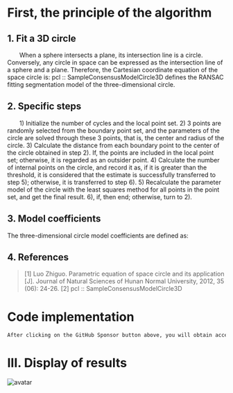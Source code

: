#  First, the principle of the algorithm 

##  1. Fit a 3D circle 

   When a sphere intersects a plane, its intersection line is a circle. Conversely, any circle in space can be expressed as the intersection line of a sphere and a plane. Therefore, the Cartesian coordinate equation of the space circle is: pcl :: SampleConsensusModelCircle3D defines the RANSAC fitting segmentation model of the three-dimensional circle. 

##  2. Specific steps 

   1) Initialize the number of cycles and the local point set. 2) 3 points are randomly selected from the boundary point set, and the parameters of the circle are solved through these 3 points, that is, the center and radius of the circle. 3) Calculate the distance from each boundary point to the center of the circle obtained in step 2). If, the points are included in the local point set; otherwise, it is regarded as an outsider point. 4) Calculate the number of internal points on the circle, and record it as, if it is greater than the threshold, it is considered that the estimate is successfully transferred to step 5); otherwise, it is transferred to step 6). 5) Recalculate the parameter model of the circle with the least squares method for all points in the point set, and get the final result. 6), if, then end; otherwise, turn to 2). 

##  3. Model coefficients 

 The three-dimensional circle model coefficients are defined as: 

##  4. References 

>  [1] Luo Zhiguo. Parametric equation of space circle and its application [J]. Journal of Natural Sciences of Hunan Normal University, 2012, 35 (06): 24-26. [2] pcl :: SampleConsensusModelCircle3D 

#  Code implementation 

  ```python  
After clicking on the GitHub Sponsor button above, you will obtain access permissions to my private code repository ( https://github.com/slowlon/my_code_bar ) to view this blog code. By searching the code number of this blog, you can find the code you need, code number is: 2024020309574131118
  ```  
#  III. Display of results 

 ![avatar]( 3e879b71e7c274092fc66c430aa2da40.png) 

